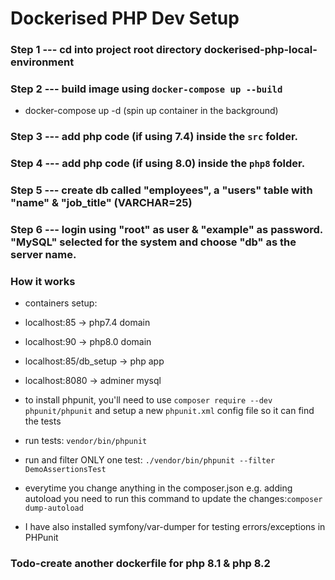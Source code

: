 # Dockerised PHP Dev Setup

### Step 1 --- cd into project root directory dockerised-php-local-environment

### Step 2 --- build image using ```docker-compose up --build```
* docker-compose up -d (spin up container in the background)

### Step 3 --- add php code (if using 7.4) inside the `src` folder.
### Step 4 --- add php code (if using 8.0) inside the `php8` folder.

### Step 5 --- create db called "employees", a "users" table with "name" & "job_title" (VARCHAR=25)
### Step 6 --- login using "root" as user & "example" as password. "MySQL" selected for the system and choose "db" as the server name.

### How it works

* containers setup:
* localhost:85 -> php7.4 domain
* localhost:90 -> php8.0 domain
* localhost:85/db_setup -> php app
* localhost:8080 -> adminer mysql

* to install phpunit, you'll need to use ```composer require --dev phpunit/phpunit``` and setup a new ```phpunit.xml``` config file so it can find the tests
* run tests: ```vendor/bin/phpunit```
* run and filter ONLY one test: ```./vendor/bin/phpunit --filter DemoAssertionsTest```
* everytime you change anything in the composer.json e.g. adding autoload you need to run this command to update the changes:```composer dump-autoload```
* I have also installed symfony/var-dumper for testing errors/exceptions in PHPunit

### Todo-create another dockerfile for php 8.1 & php 8.2